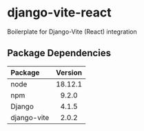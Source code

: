 # django-vite-react
Boilerplate for Django-Vite (React) integration

## Package Dependencies

| Package | Version  |
| :--- | :---: |
| node | 18.12.1 |
| npm | 9.2.0 |
| Django | 4.1.5 |
| django-vite | 2.0.2 |
